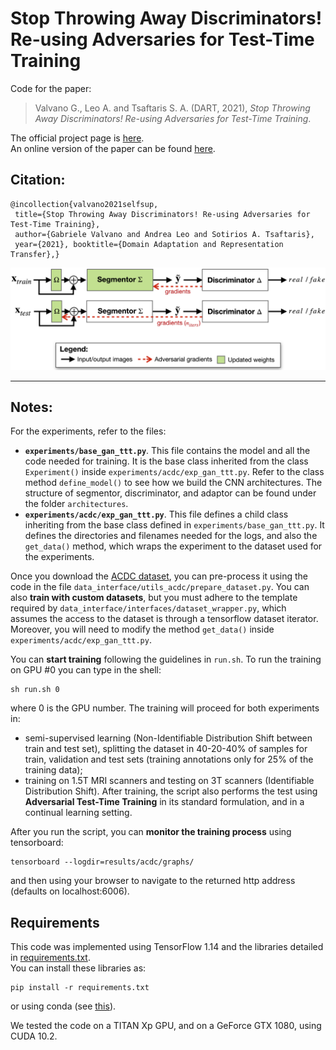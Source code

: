   
#  Stop Throwing Away Discriminators! <br>Re-using Adversaries for Test-Time Training  
  Code for the paper:    

> Valvano G., Leo A. and Tsaftaris S. A. (DART, 2021), *Stop Throwing Away Discriminators! Re-using Adversaries for Test-Time Training*.    

The official project page is [here](https://vios-s.github.io/adversarial-test-time-training/).    
An online version of the paper can be found [here](https://arxiv.org/abs/2108.12280).    
  
## Citation: 
``` 
@incollection{valvano2021selfsup,  
 title={Stop Throwing Away Discriminators! Re-using Adversaries for Test-Time Training},      
 author={Gabriele Valvano and Andrea Leo and Sotirios A. Tsaftaris},  
 year={2021}, booktitle={Domain Adaptation and Representation Transfer},}  
```    

 <img src="https://github.com/vios-s/adversarial-test-time-training/blob/main/images/banner.png" alt="adversarial_ttt" width="800"/>  
  
----------------------------------    
 ## Notes:   
For the experiments, refer to the files:
- **`experiments/base_gan_ttt.py`**. This file contains the model and all the code needed for training. It is the base class inherited from the class `Experiment()` inside `experiments/acdc/exp_gan_ttt.py`. Refer to the class method `define_model()` to see how we build the CNN architectures.  The structure of segmentor, discriminator, and adaptor can be found under the folder `architectures`.  
- **`experiments/acdc/exp_gan_ttt.py`**. This file defines a child class inheriting from the base class defined in `experiments/base_gan_ttt.py`. It defines the directories and filenames needed for the logs, and also the `get_data()` method, which wraps the experiment to the dataset used for the experiments.
    
Once you download the [ACDC dataset](https://www.creatis.insa-lyon.fr/Challenge/acdc/databases.html), you can pre-process it using the code in the file `data_interface/utils_acdc/prepare_dataset.py`. 
You can also **train with custom datasets**, but you must adhere to the template required by `data_interface/interfaces/dataset_wrapper.py`, which assumes the access to the dataset is through a tensorflow dataset iterator. Moreover, you will need to modify the method `get_data()` inside `experiments/acdc/exp_gan_ttt.py`.

You can **start training** following the guidelines in `run.sh`. To run the training on GPU #0 you can type in the shell: 
```
sh run.sh 0
```
where 0 is the GPU number. The training will proceed for both experiments in:
- semi-supervised learning (Non-Identifiable Distribution Shift between train and test set), splitting the dataset in 40-20-40% of samples for train, validation and test sets (training annotations only for 25% of the training data);
- training on 1.5T MRI scanners and testing on 3T scanners (Identifiable Distribution Shift).
After training, the script also performs the test using **Adversarial Test-Time Training** in its standard formulation, and in a continual learning setting.

After you run the script, you can **monitor the training process** using tensorboard:  
```
tensorboard --logdir=results/acdc/graphs/
```  
and then using your browser to navigate to the returned http address (defaults on localhost:6006). 
  
## Requirements  
This code was implemented using TensorFlow 1.14 and the libraries detailed in [requirements.txt](https://github.com/gvalvano/multiscale-pyag/requirements.txt).  
You can install these libraries as:  
```
pip install -r requirements.txt
```  
or using conda (see [this](https://stackoverflow.com/questions/51042589/conda-version-pip-install-r-requirements-txt-target-lib)).  
  
We tested the code on a TITAN Xp GPU, and on a GeForce GTX 1080, using CUDA 10.2.